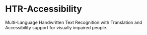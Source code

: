 # HTR-Accessibility
Multi-Language Handwritten Text Recognition with Translation and Accessibility support for visually impaired people.
